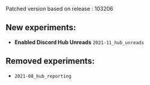 Patched version based on release : 103206

## New experiments:
- **Enabled Discord Hub Unreads** `2021-11_hub_unreads`

## Removed experiments:
- `2021-08_hub_reporting`

